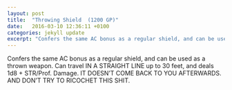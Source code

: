 ```yaml
---
layout: post
title:  "Throwing Shield  (1200 GP)"
date:   2016-03-10 12:36:11 +0100
categories: jekyll update
excerpt: "Confers the same AC bonus as a regular shield, and can be used as a thrown weapon."
---
```


Confers the same AC bonus as a regular shield, and can be used as a thrown weapon. Can travel IN A STRAIGHT LINE up to 30 feet, and deals 1d8 + STR/Prof. Damage.
IT DOESN’T COME BACK TO YOU AFTERWARDS. AND DON’T TRY TO RICOCHET THIS SHIT.